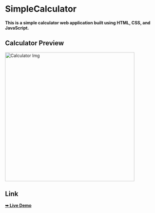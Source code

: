 # SimpleCalculator

#### This is a simple calculator web application built using HTML, CSS, and JavaScript.

## Calculator Preview

<img width="424" alt="Calculator Img" src="https://github.com/2003Arpita/SimpleCalculator/assets/102400533/f0b7b541-1ba8-45d9-80e5-65aab4f578e3">

## Link
<a href="https://2003arpita.github.io/SimpleCalculator/"><strong>➥ Live Demo</strong></a>
